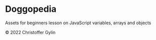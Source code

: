 # Doggopedia

Assets for beginners lesson on JavaScript variables, arrays and objects

&copy; 2022 Christoffer Gylin